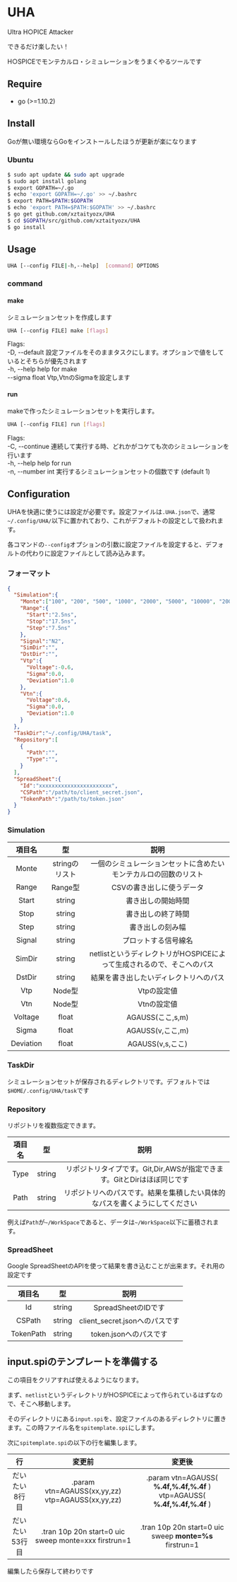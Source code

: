 # UHA
Ultra H○PICE Attacker

できるだけ楽したい！

H○SPICEでモンテカルロ・シミュレーションをうまくやるツールです

## Require
- go (>=1.10.2)

## Install
Goが無い環境ならGoをインストールしたほうが更新が楽になります

### Ubuntu
```sh
$ sudo apt update && sudo apt upgrade
$ sudo apt install golang
$ export GOPATH=~/.go
$ echo 'export GOPATH=~/.go' >> ~/.bashrc
$ export PATH=$PATH:$GOPATH
$ echo 'export PATH=$PATH:$GOPATH' >> ~/.bashrc
$ go get github.com/xztaityozx/UHA
$ cd $GOPATH/src/github.com/xztaityozx/UHA
$ go install
```

## Usage
```sh
UHA [--config FILE|-h,--help]  [command] OPTIONS
```

### command
#### make
シミュレーションセットを作成します

```sh
UHA [--config FILE] make [flags]
```

Flags:  
  -D, --default       設定ファイルをそのままタスクにします。オプションで値をしているとそちらが優先されます  
  -h, --help          help for make  
      --sigma float   Vtp,VtnのSigmaを設定します  

#### run
makeで作ったシミュレーションセットを実行します。

```sh
UHA [--config FILE] run [flags]
```
Flags:  
  -C, --continue     連続して実行する時、どれかがコケても次のシミュレーションを行います  
  -h, --help         help for run  
  -n, --number int   実行するシミュレーションセットの個数です (default 1)  

## Configuration
UHAを快適に使うには設定が必要です。設定ファイルは`.UHA.json`で、通常`~/.config/UHA/`以下に置かれており、これがデフォルトの設定として扱われます。

各コマンドの`--config`オプションの引数に設定ファイルを設定すると、デフォルトの代わりに設定ファイルとして読み込みます。

### フォーマット
```json
{
  "Simulation":{
    "Monte":["100", "200", "500", "1000", "2000", "5000", "10000", "20000", "50000"],
    "Range":{
      "Start":"2.5ns",
      "Stop":"17.5ns",
      "Step":"7.5ns"
    },
    "Signal":"N2",
    "SimDir":"",
    "DstDir":"",
    "Vtp":{
      "Voltage":-0.6,
      "Sigma":0.0,
      "Deviation":1.0
    },
    "Vtn":{
      "Voltage":0.6,
      "Sigma":0.0,
      "Deviation":1.0
    }
  },
  "TaskDir":"~/.config/UHA/task",
  "Repository":[
    {
      "Path":"",
      "Type":"",
    }
  ],
  "SpreadSheet":{
    "Id":"xxxxxxxxxxxxxxxxxxxxxxx",
    "CSPath":"/path/to/client_secret.json",
    "TokenPath":"/path/to/token.json"
  }
}
```

### Simulation
|項目名|型|説明|
|:--:|:--:|:--:|
|Monte|stringのリスト|一個のシミュレーションセットに含めたいモンテカルロの回数のリスト|
|Range|Range型|CSVの書き出しに使うデータ|
|Start|string|書き出しの開始時間|
|Stop|string|書き出しの終了時間|
|Step|string|書き出しの刻み幅|
|Signal|string|プロットする信号線名|
|SimDir|string|netlistというディレクトリがH○SPICEによって生成されるので、そこへのパス|
|DstDir|string|結果を書き出したいディレクトリへのパス|
|Vtp|Node型|Vtpの設定値|
|Vtn|Node型|Vtnの設定値|
|Voltage|float|AGAUSS(ここ,s,m)|
|Sigma|float|AGAUSS(v,ここ,m)|
|Deviation|float|AGAUSS(v,s,ここ)|


### TaskDir
シミュレーションセットが保存されるディレクトリです。デフォルトでは`$HOME/.config/UHA/task`です

### Repository
リポジトリを複数指定できます。

|項目名|型|説明|
|:--:|:--:|:--:|
|Type|string|リポジトリタイプです。Git,Dir,AWSが指定できます。GitとDirはほぼ同じです|
|Path|string|リポジトリへのパスです。結果を集積したい具体的なパスを書くようにしてください|

例えば`Path`が`~/WorkSpace`であると、データは`~/WorkSpace`以下に蓄積されます。

### SpreadSheet
Google SpreadSheetのAPIを使って結果を書き込むことが出来ます。それ用の設定です

|項目名|型|説明|
|:--:|:--:|:--:|
|Id|string|SpreadSheetのIDです|
|CSPath|string|client_secret.jsonへのパスです|
|TokenPath|string|token.jsonへのパスです|


## input.spiのテンプレートを準備する
この項目をクリアすれば使えるようになります。

まず、`netlist`というディレクトリがH○SPICEによって作られているはずなので、そこへ移動します。

そのディレクトリにある`input.spi`を、設定ファイルのあるディレクトリに置きます。この時ファイル名を`spitemplate.spi`にします。

次に`spitemplate.spi`の以下の行を編集します。

|行|変更前|変更後|
|:--:|:--:|:--:|
|だいたい8行目|.param vtn=AGAUSS(xx,yy,zz) vtp=AGAUSS(xx,yy,zz)|.param vtn=AGAUSS( __%.4f,%.4f,%.4f__ ) vtp=AGAUSS( __%.4f,%.4f,%.4f__ )|
|だいたい53行目|.tran 10p 20n start=0 uic sweep monte=xxx firstrun=1|.tran 10p 20n start=0 uic sweep __monte=%s__ firstrun=1|

編集したら保存して終わりです




